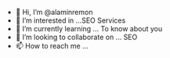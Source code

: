 - 👋 Hi, I’m @alaminremon
- 👀 I’m interested in ...SEO Services
- 🌱 I’m currently learning ... To know about you
- 💞️ I’m looking to collaborate on ... SEO
- 📫 How to reach me ...

<!---
alaminremon/alaminremon is a ✨ special ✨ repository because its `README.md` (this file) appears on your GitHub profile.
You can click the Preview link to take a look at your changes.
--->
